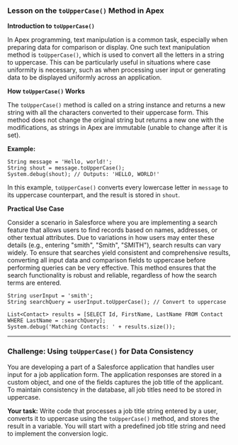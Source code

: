 ### Lesson on the `toUpperCase()` Method in Apex

**Introduction to `toUpperCase()`**

In Apex programming, text manipulation is a common task, especially when preparing data for comparison or display. One such text manipulation method is `toUpperCase()`, which is used to convert all the letters in a string to uppercase. This can be particularly useful in situations where case uniformity is necessary, such as when processing user input or generating data to be displayed uniformly across an application.

**How `toUpperCase()` Works**

The `toUpperCase()` method is called on a string instance and returns a new string with all the characters converted to their uppercase form. This method does not change the original string but returns a new one with the modifications, as strings in Apex are immutable (unable to change after it is set).

**Example:**

```apex
String message = 'Hello, world!';
String shout = message.toUpperCase();
System.debug(shout); // Outputs: 'HELLO, WORLD!'
```

In this example, `toUpperCase()` converts every lowercase letter in `message` to its uppercase counterpart, and the result is stored in `shout`.

**Practical Use Case**

Consider a scenario in Salesforce where you are implementing a search feature that allows users to find records based on names, addresses, or other textual attributes. Due to variations in how users may enter these details (e.g., entering "smith", "Smith", "SMITH"), search results can vary widely. To ensure that searches yield consistent and comprehensive results, converting all input data and comparison fields to uppercase before performing queries can be very effective. This method ensures that the search functionality is robust and reliable, regardless of how the search terms are entered.

```apex
String userInput = 'smith';
String searchQuery = userInput.toUpperCase(); // Convert to uppercase

List<Contact> results = [SELECT Id, FirstName, LastName FROM Contact WHERE LastName = :searchQuery];
System.debug('Matching Contacts: ' + results.size());
```

---

### Challenge: Using `toUpperCase()` for Data Consistency

You are developing a part of a Salesforce application that handles user input for a job application form. The application responses are stored in a custom object, and one of the fields captures the job title of the applicant. To maintain consistency in the database, all job titles need to be stored in uppercase.

**Your task:**
Write code that processes a job title string entered by a user, converts it to uppercase using the `toUpperCase()` method, and stores the result in a variable. You will start with a predefined job title string and need to implement the conversion logic.
